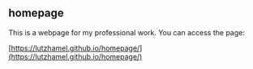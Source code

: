 ## homepage

This is a webpage for my professional work.  You can access the page:

[https://lutzhamel.github.io/homepage/](https://lutzhamel.github.io/homepage/)
